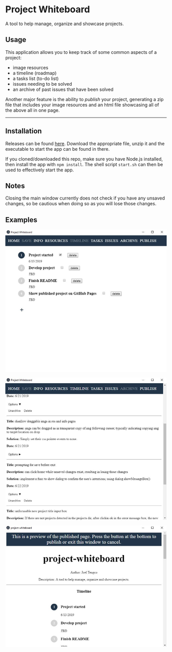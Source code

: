# Project Whiteboard

A tool to help manage, organize and showcase projects.

## Usage

This application allows you to keep track of some common aspects of a project:
- image resources
- a timeline (roadmap)
- a tasks list (to-do list)
- issues needing to be solved
- an archive of past issues that have been solved

Another major feature is the ability to *publish* your project, generating a zip file that includes your image resources and an html file showcasing all of the above all in one page.

---

## Installation

Releases can be found [here](https://github.com/clovenski/project-whiteboard/releases). Download the appropriate file, unzip it and the executable to start the app can be found in there.

If you cloned/downloaded this repo, make sure you have Node.js installed, then install the app with `npm install`. The shell script `start.sh` can then be used to effectively start the app.

## Notes

Closing the main window currently does not check if you have any unsaved changes, so be cautious when doing so as you will lose those changes.

## Examples

[![](/assets/ex_1.JPG)]()

[![](/assets/ex_2.JPG)]()

[![](/assets/ex_3.JPG)]()
